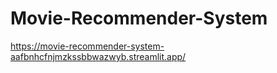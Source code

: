 # Movie-Recommender-System

https://movie-recommender-system-aafbnhcfnjmzkssbbwazwyb.streamlit.app/
